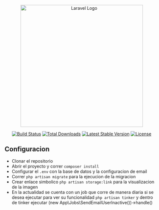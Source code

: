 <p align="center"><a href="https://laravel.com" target="_blank"><img src="https://raw.githubusercontent.com/laravel/art/master/logo-lockup/5%20SVG/2%20CMYK/1%20Full%20Color/laravel-logolockup-cmyk-red.svg" width="400" alt="Laravel Logo"></a></p>

<p align="center">
<a href="https://travis-ci.org/laravel/framework"><img src="https://travis-ci.org/laravel/framework.svg" alt="Build Status"></a>
<a href="https://packagist.org/packages/laravel/framework"><img src="https://img.shields.io/packagist/dt/laravel/framework" alt="Total Downloads"></a>
<a href="https://packagist.org/packages/laravel/framework"><img src="https://img.shields.io/packagist/v/laravel/framework" alt="Latest Stable Version"></a>
<a href="https://packagist.org/packages/laravel/framework"><img src="https://img.shields.io/packagist/l/laravel/framework" alt="License"></a>
</p>

## Configuracion

- Clonar el repositorio
- Abrir el proyecto y correr ```composer install```
- Configurar el ```.env``` con la base de datos y la configuracion de email
- Correr ```php artisan migrate``` para la ejecucion de la migracion
- Crear enlace simbolico ```php artisan storage:link``` para la visualizacion de la imagen
- En la actualidad se cuenta con un job que corre de manera diaria si se desea ejecutar para ver su funcionalidad ```php artisan tinker``` y dentro de tinker ejecutar (new App\Jobs\SendEmailUserInactive())->handle()
